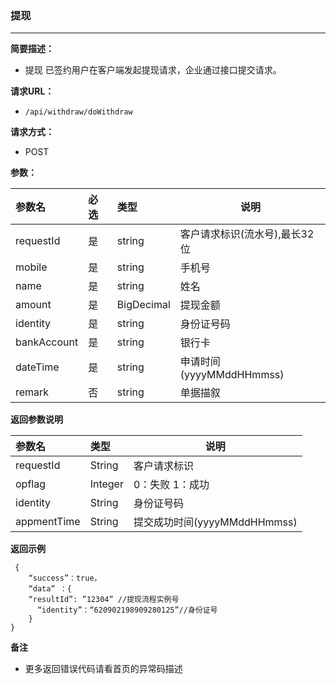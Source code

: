 ### 提现
--- 
**简要描述：** 

- 提现
    已签约用户在客户端发起提现请求，企业通过接口提交请求。
    

**请求URL：** 
- ` /api/withdraw/doWithdraw `
  
**请求方式：**
- POST 

**参数：** 

|参数名|必选|类型|说明|
|:----    |:---|:----- |-----   |
|requestId |是  |string |客户请求标识(流水号),最长32位   |
|mobile |是  |string | 手机号    |
|name     |是  |string | 姓名    |
|amount |是  |BigDecimal |提现金额   |
|identity |是  |string |身份证号码   |
|bankAccount |是  |string |银行卡   |
|dateTime |是  |string |申请时间(yyyyMMddHHmmss)   |
|remark |否 |string |单据描叙   |


 **返回参数说明** 

|参数名|类型|说明|
|:-----  |:-----|-----                           |
|requestId |String   |客户请求标识  |
|opflag |Integer   |0：失败 1：成功 |
|identity |String   |身份证号码  |
|appmentTime |String   |提交成功时间(yyyyMMddHHmmss) |

 **返回示例**

``` 
 {
	“success”：true，
 	“data” ：{
  	“resultId”: ”12304” //提现流程实例号
	  “identity”：“620902198909280125”//身份证号
	}
}
```

 **备注** 

- 更多返回错误代码请看首页的异常码描述

